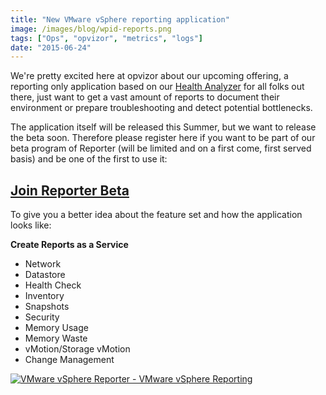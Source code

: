 ```yaml
---
title: "New VMware vSphere reporting application"
image: /images/blog/wpid-reports.png
tags: ["Ops", "opvizor", "metrics", "logs"]
date: "2015-06-24"
---
```


We're pretty excited here at opvizor about our upcoming offering, a reporting only application based on our [Health Analyzer](https://www.opvizor.com/register "Health Analyzer") for all folks out there, just want to get a vast amount of reports to document their environment or prepare troubleshooting and detect potential bottlenecks.

The application itself will be released this Summer, but we want to release the beta soon. Therefore please register here if you want to be part of our beta program of Reporter (will be limited and on a first come, first served basis) and be one of the first to use it:

## **[Join Reporter Beta](http://try.opvizor.com/reporter/ "Register for Reporting Beta")**

To give you a better idea about the feature set and how the application looks like:

**Create Reports as a Service**

- Network
- Datastore
- Health Check
- Inventory
- Snapshots
- Security
- Memory Usage
- Memory Waste
- vMotion/Storage vMotion
- Change Management

[![VMware vSphere Reporter - VMware vSphere Reporting](/images/blog/wpid-reports.png)](http://try.opvizor.com/reporter)
